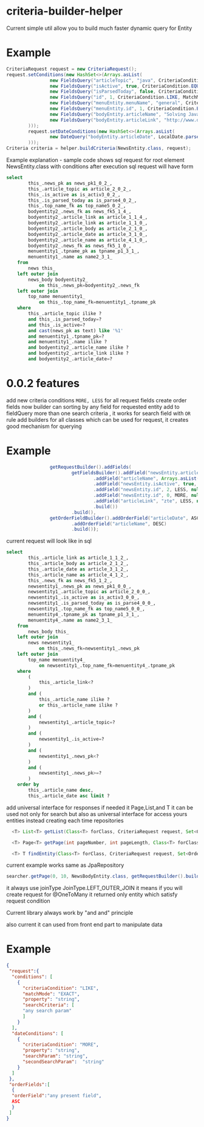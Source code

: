 # criteria-builder-helper
Current simple util allow you to build much faster dynamic query for Entity
# Example
```java
CriteriaRequest request = new CriteriaRequest();
request.setConditions(new HashSet<>(Arrays.asList(
                new FieldsQuery("articleTopic", "java", CriteriaCondition.LIKE, MatchMode.ANYWHERE),
                new FieldsQuery("isActive", true, CriteriaCondition.EQUAL, null),
                new FieldsQuery("isParsedToday", false, CriteriaCondition.EQUAL, null),
                new FieldsQuery("id", 1, CriteriaCondition.LIKE, MatchMode.START),
                new FieldsQuery("menuEntity.menuName", "general", CriteriaCondition.LIKE, MatchMode.ANYWHERE),
                new FieldsQuery("menuEntity.id", 1, CriteriaCondition.EQUAL, null),
                new FieldsQuery("bodyEntity.articleName", "Solving Java Issues", CriteriaCondition.LIKE, MatchMode.ANYWHERE),
                new FieldsQuery("bodyEntity.articleLink", "http://www.developer.com", CriteriaCondition.LIKE, MatchMode.START)
        )));
        request.setDateConditions(new HashSet<>(Arrays.asList(
                new DateQuery("bodyEntity.articleDate", LocalDate.parse("2017-03-17"), null, CriteriaDateCondition.EQUAL)
        )));       
Criteria criteria = helper.buildCriteria(NewsEntity.class, request);
```
Example explanation - sample code shows sql request for root element NewsEntity.class with conditions
after execution sql request will have form

```sql
select
        this_.news_pk as news_pk1_0_2_,
        this_.article_topic as article_2_0_2_,
        this_.is_active as is_activ3_0_2_,
        this_.is_parsed_today as is_parse4_0_2_,
        this_.top_name_fk as top_name5_0_2_,
        bodyentity2_.news_fk as news_fk5_1_4_,
        bodyentity2_.article_link as article_1_1_4_,
        bodyentity2_.article_link as article_1_1_0_,
        bodyentity2_.article_body as article_2_1_0_,
        bodyentity2_.article_date as article_3_1_0_,
        bodyentity2_.article_name as article_4_1_0_,
        bodyentity2_.news_fk as news_fk5_1_0_,
        menuentity1_.tpname_pk as tpname_p1_3_1_,
        menuentity1_.name as name2_3_1_ 
    from
        news this_ 
    left outer join
        news_body bodyentity2_ 
            on this_.news_pk=bodyentity2_.news_fk 
    left outer join
        top_name menuentity1_ 
            on this_.top_name_fk=menuentity1_.tpname_pk 
    where
        this_.article_topic ilike ? 
        and this_.is_parsed_today=? 
        and this_.is_active=? 
        and cast(news_pk as text) like '%1' 
        and menuentity1_.tpname_pk=? 
        and menuentity1_.name ilike ? 
        and bodyentity2_.article_name ilike ? 
        and bodyentity2_.article_link ilike ? 
        and bodyentity2_.article_date=?
```
# 0.0.2 features
add new criteria conditions ```MORE, LESS``` for all request fields
create order fields now builder can sorting by any field for requested entity 
add to fieldQuery more than one search criteria , it works for search field with  ```OR``` rule
add builders for all classes which can be used for request, it creates good mechanism for querying
# Example 
```java
                getRequestBuilder().addFields(
                        getFieldsBuilder().addField("newsEntity.articleTopic", "java", EQUAL, EXACT)
                                .addField("articleName", Arrays.asList("java", "docker"), LIKE, ANYWHERE)
                                .addField("newsEntity.isActive", true, EQUAL, null)
                                .addField("newsEntity.id", 2, LESS, null)
                                .addField("newsEntity.id", 0, MORE, null)
                                .addField("articleLink", "zte", LESS, null)
                                .build())
                        .build(),
                getOrderFieldBuilder().addOrderField("articleDate", ASC)
                        .addOrderField("articleName", DESC)
                        .build());
```
current request will look like in sql
```sql
select
        this_.article_link as article_1_1_2_,
        this_.article_body as article_2_1_2_,
        this_.article_date as article_3_1_2_,
        this_.article_name as article_4_1_2_,
        this_.news_fk as news_fk5_1_2_,
        newsentity1_.news_pk as news_pk1_0_0_,
        newsentity1_.article_topic as article_2_0_0_,
        newsentity1_.is_active as is_activ3_0_0_,
        newsentity1_.is_parsed_today as is_parse4_0_0_,
        newsentity1_.top_name_fk as top_name5_0_0_,
        menuentity4_.tpname_pk as tpname_p1_3_1_,
        menuentity4_.name as name2_3_1_ 
    from
        news_body this_ 
    left outer join
        news newsentity1_ 
            on this_.news_fk=newsentity1_.news_pk 
    left outer join
        top_name menuentity4_ 
            on newsentity1_.top_name_fk=menuentity4_.tpname_pk 
    where
        (
            this_.article_link<?
        ) 
        and (
            this_.article_name ilike ? 
            or this_.article_name ilike ?
        ) 
        and (
            newsentity1_.article_topic=?
        ) 
        and (
            newsentity1_.is_active=?
        ) 
        and (
            newsentity1_.news_pk<?
        ) 
        and (
            newsentity1_.news_pk>=?
        ) 
    order by
        this_.article_name desc,
        this_.article_date asc limit ?
```
add universal interface for responses if needed it Page<T>,List<T>,and T
it can be used not only for search but also as universal interface for access yours entities instead creating each time repositories
  
  ```java 
    <T> List<T> getList(Class<T> forClass, CriteriaRequest request, Set<OrderFields> orderFields);

    <T> Page<T> getPage(int pageNumber, int pageLength, Class<T> forClass, CriteriaRequest request, Set<OrderFields> orderFields);

    <T> T findEntity(Class<T> forClass, CriteriaRequest request, Set<OrderFields> orderFields);
  ```
current example works same as JpaRepository
  ```java 
  searcher.getPage(0, 10, NewsBodyEntity.class, getRequestBuilder().build(), null);
  
  ```
  

it always use joinType JoinType.LEFT_OUTER_JOIN it means if you will create request for @OneToMany it returned only entity which satisfy request condition

Current library always work by "and and" principle

also current it can used from front end part to manipulate data
# Example
```json
{
 "request":{
  "conditions": [
    {
      "criteriaCondition": "LIKE",
      "matchMode": "EXACT",
      "property": "string",
      "searchCriteria": [
      "any search param"
      ]
    }
  ],
  "dateConditions": [
    {
      "criteriaCondition": "MORE",
      "property": "string",
      "searchParam": "string",
      "secondSearchParam":  "string"
    }
  ]
 },
 "orderFields":[
  {
  "orderField":"any present field",
  ASC
  }
 ]
}
```

